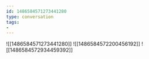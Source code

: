 ```yaml
---
id: 1486584571273441280
type: conversation
tags:
- 
---
```

![[1486584571273441280]]
![[1486584572200456192]]
![[1486584572934459392]]

